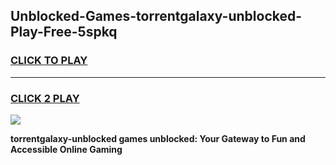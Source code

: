 
## Unblocked-Games-torrentgalaxy-unblocked-Play-Free-5spkq
<h3>
<a href="https://premium76.site?title=torrentgalaxy-unblocked&ref=21A">CLICK TO PLAY</a></h3>
<hr>

<h3>
<a href="https://premium76.site?title=torrentgalaxy-unblocked&ref=21A">CLICK 2 PLAY</a>
  
</h3>

<a href="https://premium76.site?title=torrentgalaxy-unblocked&ref=21A"><img src="https://clearcache.store/games.png"></a>


**torrentgalaxy-unblocked games unblocked: Your Gateway to Fun and Accessible Online Gaming**
